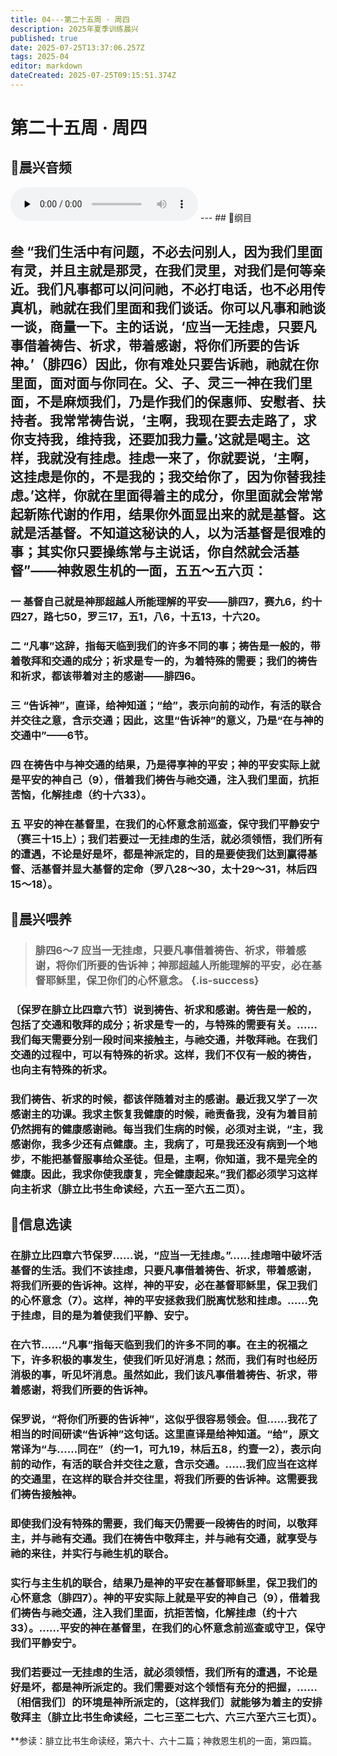 ```yaml
---
title: 04---第二十五周 · 周四
description: 2025年夏季训练晨兴
published: true
date: 2025-07-25T13:37:06.257Z
tags: 2025-04
editor: markdown
dateCreated: 2025-07-25T09:15:51.374Z
---
```


# 第二十五周 · 周四
## 🎵晨兴音频
<audio id="audio" controls="" preload="none">
      <source id="mp3" src="/2025-04/week1/week25day4.mp3">
</audio>
---
## 📖纲目

## 叁    “我们生活中有问题，不必去问别人，因为我们里面有灵，并且主就是那灵，在我们灵里，对我们是何等亲近。我们凡事都可以问问祂，不必打电话，也不必用传真机，祂就在我们里面和我们谈话。你可以凡事和祂谈一谈，商量一下。主的话说，‘应当一无挂虑，只要凡事借着祷告、祈求，带着感谢，将你们所要的告诉神。’（腓四6）因此，你有难处只要告诉祂，祂就在你里面，面对面与你同在。父、子、灵三一神在我们里面，不是麻烦我们，乃是作我们的保惠师、安慰者、扶持者。我常常祷告说，‘主啊，我现在要去走路了，求你支持我，维持我，还要加我力量。’这就是喝主。这样，我就没有挂虑。挂虑一来了，你就要说，‘主啊，这挂虑是你的，不是我的；我交给你了，因为你替我挂虑。’这样，你就在里面得着主的成分，你里面就会常常起新陈代谢的作用，结果你外面显出来的就是基督。这就是活基督。不知道这秘诀的人，以为活基督是很难的事；其实你只要操练常与主说话，你自然就会活基督”——神救恩生机的一面，五五～五六页：

### 一    基督自己就是神那超越人所能理解的平安——腓四7，赛九6，约十四27，路七50，罗三17，五1，八6，十五13，十六20。

### 二    “凡事”这辞，指每天临到我们的许多不同的事；祷告是一般的，带着敬拜和交通的成分；祈求是专一的，为着特殊的需要；我们的祷告和祈求，都该带着对主的感谢——腓四6。

### 三    “告诉神”，直译，给神知道；“给”，表示向前的动作，有活的联合并交往之意，含示交通；因此，这里“告诉神”的意义，乃是“在与神的交通中”——6节。

### 四    在祷告中与神交通的结果，乃是得享神的平安；神的平安实际上就是平安的神自己（9），借着我们祷告与祂交通，注入我们里面，抗拒苦恼，化解挂虑（约十六33）。

### 五    平安的神在基督里，在我们的心怀意念前巡查，保守我们平静安宁（赛三十15上）；我们若要过一无挂虑的生活，就必须领悟，我们所有的遭遇，不论是好是坏，都是神派定的，目的是要使我们达到赢得基督、活基督并显大基督的定命（罗八28～30，太十29～31，林后四15～18）。

## 📖晨兴喂养

>### **腓四6～7    应当一无挂虑，只要凡事借着祷告、祈求，带着感谢，将你们所要的告诉神；神那超越人所能理解的平安，必在基督耶稣里，保卫你们的心怀意念。** {.is-success}

### 〔保罗在腓立比四章六节〕说到祷告、祈求和感谢。祷告是一般的，包括了交通和敬拜的成分；祈求是专一的，与特殊的需要有关。……我们每天需要分别一段时间来接触主，与祂交通，并敬拜祂。在我们交通的过程中，可以有特殊的祈求。这样，我们不仅有一般的祷告，也向主有特殊的祈求。

### 我们祷告、祈求的时候，都该伴随着对主的感谢。最近我又学了一次感谢主的功课。我求主恢复我健康的时候，祂责备我，没有为着目前仍然拥有的健康感谢祂。每当我们生病的时候，必须对主说，“主，我感谢你，我多少还有点健康。主，我病了，可是我还没有病到一个地步，不能把基督服事给众圣徒。但是，主啊，你知道，我不是完全的健康。因此，我求你使我康复，完全健康起来。”我们都必须学习这样向主祈求（腓立比书生命读经，六五一至六五二页）。

## 📖信息选读

### 在腓立比四章六节保罗……说，“应当一无挂虑。”……挂虑暗中破坏活基督的生活。我们不该挂虑，只要凡事借着祷告、祈求，带着感谢，将我们所要的告诉神。这样，神的平安，必在基督耶稣里，保卫我们的心怀意念（7）。这样，神的平安拯救我们脱离忧愁和挂虑。……免于挂虑，目的是为着使我们平静、安宁。

### 在六节……“凡事”指每天临到我们的许多不同的事。在主的祝福之下，许多积极的事发生，使我们听见好消息；然而，我们有时也经历消极的事，听见坏消息。虽然如此，我们该凡事借着祷告、祈求，带着感谢，将我们所要的告诉神。

### 保罗说，“将你们所要的告诉神”，这似乎很容易领会。但……我花了相当的时间研读“告诉神”这句话。这里直译是给神知道。“给”，原文常译为“与……同在”（约一1，可九19，林后五8，约壹一2），表示向前的动作，有活的联合并交往之意，含示交通。……我们应当在这样的交通里，在这样的联合并交往里，将我们所要的告诉神。这需要我们祷告接触神。

### 即使我们没有特殊的需要，我们每天仍需要一段祷告的时间，以敬拜主，并与祂有交通。我们在祷告中敬拜主，并与祂有交通，就享受与祂的来往，并实行与祂生机的联合。

### 实行与主生机的联合，结果乃是神的平安在基督耶稣里，保卫我们的心怀意念（腓四7）。神的平安实际上就是平安的神自己（9），借着我们祷告与祂交通，注入我们里面，抗拒苦恼，化解挂虑（约十六33）。……平安的神在基督里，在我们的心怀意念前巡查或守卫，保守我们平静安宁。

### 我们若要过一无挂虑的生活，就必须领悟，我们所有的遭遇，不论是好是坏，都是神所派定的。我们需要对这个领悟有充分的把握，……〔相信我们〕的环境是神所派定的，〔这样我们〕就能够为着主的安排敬拜主（腓立比书生命读经，二七三至二七六、六三六至六三七页）。

**参读：腓立比书生命读经，第六十、六十二篇；神救恩生机的一面，第四篇。
<!-- Google tag (gtag.js) -->
<script async src="https://www.googletagmanager.com/gtag/js?id=G-1P8709Z16T"></script>
<script>
  window.dataLayer = window.dataLayer || [];
  function gtag(){dataLayer.push(arguments);}
  gtag('js', new Date());

  gtag('config', 'G-1P8709Z16T');
</script>